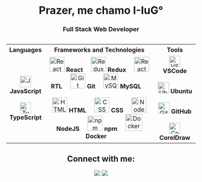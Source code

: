 <h1 align="center">Prazer, me chamo I-IuG°</h1>

<h3 align="center">Full Stack Web Developer</h3>

<div id='lojc' align="center">

##

<table>
  <tr>
    <th>Languages</th>
    <th>Frameworks and Technologies</th>
    <th>Tools</th>
  </tr>
  <tr>
    <td>
      <div align="center">
        <img src="https://cdn.jsdelivr.net/gh/devicons/devicon/icons/javascript/javascript-original.svg" width="30" height="30" title="JavaScript"/>
      </div>
      <div align="center">
        <b><spam>JavaScript</spam></b>
      </div>
      <br>
      <div align="center">
        <img title="Typescript" src="https://cdn.jsdelivr.net/gh/devicons/devicon/icons/typescript/typescript-original.svg" width="30" height="30"/>
      </div>
      <div align="center">
        <b><spam>TypeScript</spam></b>
      </div>
    </td>
    <td>
      <div align="center">
        <img src="https://cdn.jsdelivr.net/gh/devicons/devicon/icons/react/react-original.svg" width="40" title="React"/>
        <b><spam>React</spam></b>
          &nbsp;&nbsp;&nbsp;
        <img src="https://cdn.jsdelivr.net/gh/devicons/devicon/icons/redux/redux-original.svg" width="40" title="Redux"/>
        <b><spam>Redux</spam></b>
          &nbsp;&nbsp;&nbsp;
        <img src="https://testing-library.com/img/octopus-128x128.png" width="40" title="React Testing Library"/>
        <b><spam>RTL</spam></b>
          &nbsp;&nbsp;&nbsp;
        <img src="https://cdn.jsdelivr.net/gh/devicons/devicon/icons/git/git-original.svg" width="40" title="Git"/>
        <b><spam>Git</spam></b>
          &nbsp;&nbsp;&nbsp;
        <img src="https://cdn.jsdelivr.net/gh/devicons/devicon/icons/mysql/mysql-original.svg" width="40" title="MySQL"/>
        <b><spam>MySQL</spam></b>
          &nbsp;&nbsp;&nbsp;
        <br><br>
        <img src="https://cdn.jsdelivr.net/gh/devicons/devicon/icons/html5/html5-original.svg" width="40" title="HTML"/>
        <b><spam>HTML</spam></b>
          &nbsp;&nbsp;&nbsp;
        <img src="https://cdn.jsdelivr.net/gh/devicons/devicon/icons/css3/css3-original.svg" width="40" title="CSS"/>
        <b><spam>CSS</spam></b>
          &nbsp;&nbsp;&nbsp;
        <img src="https://cdn.jsdelivr.net/gh/devicons/devicon/icons/nodejs/nodejs-original.svg" width="40" title="NodeJS"/>
        <b><spam>NodeJS</spam></b>
          &nbsp;&nbsp;&nbsp;
        <img src="https://cdn.jsdelivr.net/gh/devicons/devicon/icons/npm/npm-original-wordmark.svg" width="40" title="npm"/>
        <b><spam>npm</spam></b>
          &nbsp;&nbsp;&nbsp;
        <img src="https://cdn.jsdelivr.net/gh/devicons/devicon/icons/docker/docker-plain.svg" width="45" title="Docker"/>
        <b><spam>Docker</spam></b>
          &nbsp;&nbsp;&nbsp;
      </div>
    </td>
    <td>
      <div align="center">
        <div>
          <div>
            <img src="https://cdn.jsdelivr.net/gh/devicons/devicon/icons/vscode/vscode-original.svg" width="30" title="VSCode"/>
            <b><spam>VSCode</spam></b>
          </div>
          <br>
          <div>
            <img src="https://cdn.jsdelivr.net/gh/devicons/devicon/icons/ubuntu/ubuntu-plain.svg" width="30" title="Ubuntu"/>
            <b><spam>Ubuntu</spam></b>
          </div>
          <br>
          <div>
            <img src="https://cdn-icons-png.flaticon.com/512/919/919847.png?w=1060&t=st=1669128583~exp=1669129183~hmac=0d99fa349aa70407a81424140126b82e8adfb7a250e814fcef300728c97ac4e1" width="30" title="GitHub"/>
            <b><spam>GitHub</spam></b>
          </div>
          <br>
          <div>
            <img src="https://www.coreldraw.com/static/cdgs/product_content/cdgs/2022/icon-coreldraw.png" width="30" title="CorelDraw"/>
            <b><spam>CorelDraw</spam></b>
          </div>
        </div>
      </div>
    </td>
  </tr>
</table>

## Connect with me:
  <div align="center">
  <a href = "mailto:hugoflavio@live.com"><img src="https://img.shields.io/badge/Microsoft_Outlook-0078D4?style=for-the-badge&logo=microsoft-outlook&logoColor=white" target="_blank"></a>
  <a href="https://www.linkedin.com/in/hugoflavio/" target="_blank"><img src="https://img.shields.io/badge/-LinkedIn-%230077B5?style=for-the-badge&logo=linkedin&logoColor=white" target="_blank"></a> 
</div>
